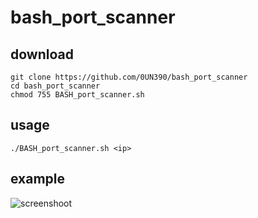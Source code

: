 # bash_port_scanner

download 
----------
```
git clone https://github.com/0UN390/bash_port_scanner
cd bash_port_scanner
chmod 755 BASH_port_scanner.sh  
```


usage 
----------
```
./BASH_port_scanner.sh <ip>
```


example
---------
![screenshoot](https://user-images.githubusercontent.com/97359380/148722315-c098a1bb-3568-49c7-b636-9daecafe7bec.PNG)
